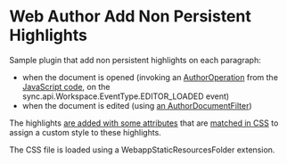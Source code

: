 Web Author Add Non Persistent Highlights
=================================

Sample plugin that add non persistent highlights on each paragraph:
 - when the document is opened (invoking an [AuthorOperation](src/main/java/com/oxygenxml/AddHighlightsOnParagraphsOperation.java) from the [JavaScript code](web/plugin.js#L5), on the sync.api.Workspace.EventType.EDITOR_LOADED event)
 - when the document is edited (using [an AuthorDocumentFilter](src/main/java/com/oxygenxml/CustomWorkspaceAccessPluginExtension.java#L34)) 
 
The highlights [are added with some attributes](src/main/java/com/oxygenxml/ParagraphsHighlighter.java#L39) that are [matched in CSS](web/static/custom-style.css) to assign a custom style to these highlights. 

The CSS file is loaded using a WebappStaticResourcesFolder extension.
